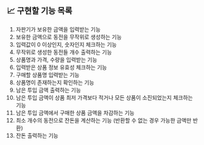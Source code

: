 ## 📈 구현할 기능 목록
1. 자판기가 보유한 금액을 입력받는 기능
2. 보유한 금액으로 동전을 무작위로 생성하는 기능
3. 입력값이 0 이상인지, 숫자인지 체크하는 기능
4. 무작위로 생성한 동전들 개수 출력하는 기능
5. 상품명과 가격, 수량을 입력받는 기능
6. 입력받은 상품 정보 유효성 체크하는 기능
7. 구매할 상품명 입력받는 기능
8. 상품명이 존재하는지 확인하는 기능
9. 남은 투입 금액 출력하는 기능
10. 남은 투입 금액이 상품 최저 가격보다 적거나 모든 상품이 소진되었는지 체크하는 기능
11. 남은 투입 금액에서 구매한 상품 금액을 차감하는 기능
12. 최소 개수의 동전으로 잔돈을 계산하는 기능 (반환할 수 없는 경우 가능한 금액만 반환)
13. 잔돈 출력하는 기능